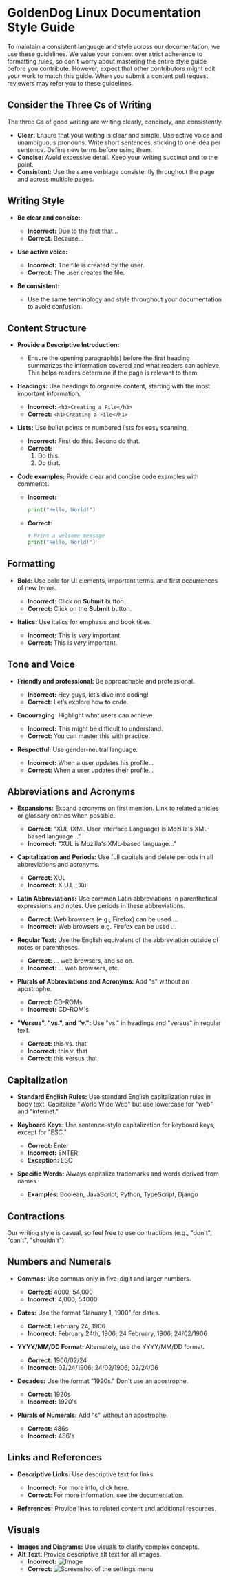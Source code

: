 # GoldenDog Linux Documentation Style Guide

To maintain a consistent language and style across our documentation, we use these guidelines. We value your content over strict adherence to formatting rules, so don't worry about mastering the entire style guide before you contribute. However, expect that other contributors might edit your work to match this guide. When you submit a content pull request, reviewers may refer you to these guidelines.

## Consider the Three Cs of Writing

The three Cs of good writing are writing clearly, concisely, and consistently.

- **Clear:** Ensure that your writing is clear and simple. Use active voice and unambiguous pronouns. Write short sentences, sticking to one idea per sentence. Define new terms before using them.
- **Concise:** Avoid excessive detail. Keep your writing succinct and to the point.
- **Consistent:** Use the same verbiage consistently throughout the page and across multiple pages.


## Writing Style

- **Be clear and concise:**
  - **Incorrect:** Due to the fact that...
  - **Correct:** Because...

- **Use active voice:**
  - **Incorrect:** The file is created by the user.
  - **Correct:** The user creates the file.

- **Be consistent:**
  - Use the same terminology and style throughout your documentation to avoid confusion.


## Content Structure

- **Provide a Descriptive Introduction:**
  - Ensure the opening paragraph(s) before the first heading summarizes the information covered and what readers can achieve. This helps readers determine if the page is relevant to them.

- **Headings:** Use headings to organize content, starting with the most important information.
  - **Incorrect:** `<h3>Creating a File</h3>`
  - **Correct:** `<h1>Creating a File</h1>`

- **Lists:** Use bullet points or numbered lists for easy scanning.
  - **Incorrect:** First do this. Second do that.
  - **Correct:**
    1. Do this.
    2. Do that.

- **Code examples:** Provide clear and concise code examples with comments.
  - **Incorrect:**
    ```python
    print("Hello, World!")
    ```
  - **Correct:**
    ```python
    # Print a welcome message
    print("Hello, World!")
    ```

## Formatting

- **Bold:** Use bold for UI elements, important terms, and first occurrences of new terms.
  - **Incorrect:** Click on **Submit** button.
  - **Correct:** Click on the **Submit** button.

- **Italics:** Use italics for emphasis and book titles.
  - **Incorrect:** This is *very* important.
  - **Correct:** This is *very* important.

## Tone and Voice

- **Friendly and professional:** Be approachable and professional.
  - **Incorrect:** Hey guys, let’s dive into coding!
  - **Correct:** Let’s explore how to code.

- **Encouraging:** Highlight what users can achieve.
  - **Incorrect:** This might be difficult to understand.
  - **Correct:** You can master this with practice.

- **Respectful:** Use gender-neutral language.
  - **Incorrect:** When a user updates his profile...
  - **Correct:** When a user updates their profile...

## Abbreviations and Acronyms

- **Expansions:** Expand acronyms on first mention. Link to related articles or glossary entries when possible.
  - **Correct:** "XUL (XML User Interface Language) is Mozilla's XML-based language..."
  - **Incorrect:** "XUL is Mozilla's XML-based language..."

- **Capitalization and Periods:** Use full capitals and delete periods in all abbreviations and acronyms.
  - **Correct:** XUL
  - **Incorrect:** X.U.L.; Xul

- **Latin Abbreviations:** Use common Latin abbreviations in parenthetical expressions and notes. Use periods in these abbreviations.
  - **Correct:** Web browsers (e.g., Firefox) can be used ...
  - **Incorrect:** Web browsers e.g. Firefox can be used ...

- **Regular Text:** Use the English equivalent of the abbreviation outside of notes or parentheses.
  - **Correct:** ... web browsers, and so on.
  - **Incorrect:** ... web browsers, etc.

- **Plurals of Abbreviations and Acronyms:** Add "s" without an apostrophe.
  - **Correct:** CD-ROMs
  - **Incorrect:** CD-ROM's

- **"Versus", "vs.", and "v.":** Use "vs." in headings and "versus" in regular text.
  - **Correct:** this vs. that
  - **Incorrect:** this v. that
  - **Correct:** this versus that

## Capitalization

- **Standard English Rules:** Use standard English capitalization rules in body text. Capitalize "World Wide Web" but use lowercase for "web" and "internet."
- **Keyboard Keys:** Use sentence-style capitalization for keyboard keys, except for "ESC."
  - **Correct:** Enter
  - **Incorrect:** ENTER
  - **Exception:** ESC

- **Specific Words:** Always capitalize trademarks and words derived from names.
  - **Examples:** Boolean, JavaScript, Python, TypeScript, Django

## Contractions

Our writing style is casual, so feel free to use contractions (e.g., "don't", "can't", "shouldn't").

## Numbers and Numerals

- **Commas:** Use commas only in five-digit and larger numbers.
  - **Correct:** 4000; 54,000
  - **Incorrect:** 4,000; 54000

- **Dates:** Use the format "January 1, 1900" for dates.
  - **Correct:** February 24, 1906
  - **Incorrect:** February 24th, 1906; 24 February, 1906; 24/02/1906

- **YYYY/MM/DD Format:** Alternately, use the YYYY/MM/DD format.
  - **Correct:** 1906/02/24
  - **Incorrect:** 02/24/1906; 24/02/1906; 02/24/06

- **Decades:** Use the format "1990s." Don't use an apostrophe.
  - **Correct:** 1920s
  - **Incorrect:** 1920's

- **Plurals of Numerals:** Add "s" without an apostrophe.
  - **Correct:** 486s
  - **Incorrect:** 486's

## Links and References

- **Descriptive Links:** Use descriptive text for links.
  - **Incorrect:** For more info, click here.
  - **Correct:** For more information, see the [documentation](#).

- **References:** Provide links to related content and additional resources.

## Visuals

- **Images and Diagrams:** Use visuals to clarify complex concepts.
- **Alt Text:** Provide descriptive alt text for all images.
  - **Incorrect:** ![Image](path/to/image.jpg)
  - **Correct:** ![Screenshot of the settings menu](path/to/image.jpg)

